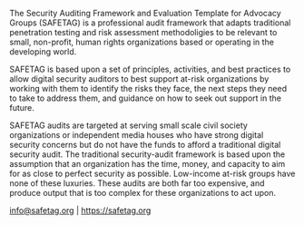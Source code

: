 The Security Auditing Framework and Evaluation Template for Advocacy Groups (SAFETAG) is a professional audit framework that adapts traditional penetration testing and risk assessment methodoligies to be relevant to small, non-profit, human rights organizations based or operating in the developing world.

SAFETAG is based upon a set of principles, activities, and best practices to allow digital security auditors to best support at-risk organizations by working with them to identify the risks they face, the next steps they need to take to address them, and guidance on how to seek out support in the future.

SAFETAG audits are targeted at serving small scale civil society organizations or independent media houses who have strong digital security concerns but do not have the funds to afford a traditional digital security audit. The traditional security-audit framework is based upon the assumption that an organization has the time, money, and capacity to aim for as close to perfect security as possible. Low-income at-risk groups have none of these luxuries. These audits are both far too expensive, and produce output that is too complex for these organizations to act upon.

info@safetag.org | https://safetag.org
